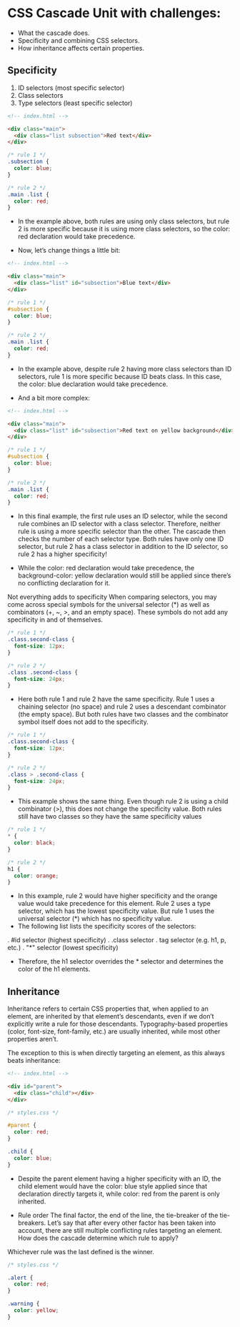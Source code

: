 # CSS Cascade Unit with challenges:
- What the cascade does.
- Specificity and combining CSS selectors.
- How inheritance affects certain properties.

## Specificity
1. ID selectors (most specific selector)
2. Class selectors
3. Type selectors (least specific selector)

```html
<!-- index.html -->

<div class="main">
  <div class="list subsection">Red text</div>
</div>
```

```css
/* rule 1 */
.subsection {
  color: blue;
}

/* rule 2 */
.main .list {
  color: red;
}

```

- In the example above, both rules are using only class selectors, but rule 2 is more specific because it is using more class selectors, so the color: red declaration would take precedence.

- Now, let’s change things a little bit:

```html
<!-- index.html -->

<div class="main">
  <div class="list" id="subsection">Blue text</div>
</div>

```

```css
/* rule 1 */
#subsection {
  color: blue;
}

/* rule 2 */
.main .list {
  color: red;
}

```

- In the example above, despite rule 2 having more class selectors than ID selectors, rule 1 is more specific because ID beats class. In this case, the color: blue declaration would take precedence.

- And a bit more complex:


```html
<!-- index.html -->

<div class="main">
  <div class="list" id="subsection">Red text on yellow background</div>
</div>
```

```css
/* rule 1 */
#subsection {
  color: blue;
}

/* rule 2 */
.main .list {
  color: red;
}

```

- In this final example, the first rule uses an ID selector, while the second rule combines an ID selector with a class selector. Therefore, neither rule is using a more specific selector than the other. The cascade then checks the number of each selector type. Both rules have only one ID selector, but rule 2 has a class selector in addition to the ID selector, so rule 2 has a higher specificity!

- While the color: red declaration would take precedence, the background-color: yellow declaration would still be applied since there’s no conflicting declaration for it.

Not everything adds to specificity
When comparing selectors, you may come across special symbols for the universal selector (*) as well as combinators (+, ~, >, and an empty space). These symbols do not add any specificity in and of themselves.

```css
/* rule 1 */
.class.second-class {
  font-size: 12px;
}

/* rule 2 */
.class .second-class {
  font-size: 24px;
}

``` 
- Here both rule 1 and rule 2 have the same specificity. Rule 1 uses a chaining selector (no space) and rule 2 uses a descendant combinator (the empty space). But both rules have two classes and the combinator symbol itself does not add to the specificity.

```css
/* rule 1 */
.class.second-class {
  font-size: 12px;
}

/* rule 2 */
.class > .second-class {
  font-size: 24px;
}

```
- This example shows the same thing. Even though rule 2 is using a child combinator (>), this does not change the specificity value. Both rules still have two classes so they have the same specificity values

```css
/* rule 1 */
* {
  color: black;
}

/* rule 2 */
h1 {
  color: orange;
}

```
- In this example, rule 2 would have higher specificity and the orange value would take precedence for this element. Rule 2 uses a type selector, which has the lowest specificity value. But rule 1 uses the universal selector (*) which has no specificity value.
- The following list lists the specificity scores of the selectors:

. #id selector (highest specificity)
. .class selector
. tag selector (e.g. h1, p, etc.)
. "*" selector (lowest specificity)
- Therefore, the h1 selector overrides the * selector and determines the color of the h1 elements.


## Inheritance
Inheritance refers to certain CSS properties that, when applied to an element, are inherited by that element’s descendants, even if we don’t explicitly write a rule for those descendants. Typography-based properties (color, font-size, font-family, etc.) are usually inherited, while most other properties aren’t.

The exception to this is when directly targeting an element, as this always beats inheritance:

```html
<!-- index.html -->

<div id="parent">
  <div class="child"></div>
</div>

```

```css
/* styles.css */

#parent {
  color: red;
}

.child {
  color: blue;
}

```
- Despite the parent element having a higher specificity with an ID, the child element would have the color: blue style applied since that declaration directly targets it, while color: red from the parent is only inherited.

- Rule order
The final factor, the end of the line, the tie-breaker of the tie-breakers. Let’s say that after every other factor has been taken into account, there are still multiple conflicting rules targeting an element. How does the cascade determine which rule to apply?

Whichever rule was the last defined is the winner.

```css
/* styles.css */

.alert {
  color: red;
}

.warning {
  color: yellow;
}

```